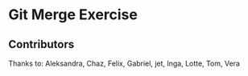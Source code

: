 # Git Merge Exercise

## Contributors

Thanks to: Aleksandra, Chaz, Felix, Gabriel, jet, Inga, Lotte, Tom, Vera
